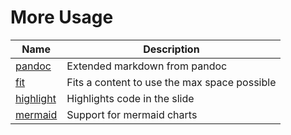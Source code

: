 More Usage
==========

Name                            | Description
--------------------------------|----------------------------------------------
[pandoc](usage/pandoc.md)       | Extended markdown from pandoc
[fit](usage/fit.md)             | Fits a content to use the max space possible
[highlight](usage/highlight.md) | Highlights code in the slide
[mermaid](usage/mermaid.md)     | Support for mermaid charts

